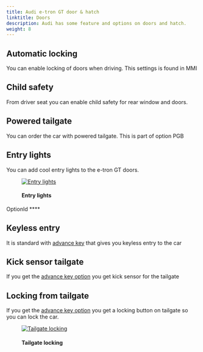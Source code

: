 ```yaml
---
title: Audi e-tron GT door & hatch
linktitle: Doors
description: Audi has some feature and options on doors and hatch.
weight: 8
---
```

<!-- markdownlint-disable MD033 -->

## Automatic locking

You can enable locking of doors when driving. This settings is found in MMI

## Child safety

From driver seat you can enable child safety for rear window and doors.

## Powered tailgate

You can order the car with powered tailgate. This is part of option PGB

## Entry lights

You can add cool entry lights to the e-tron GT doors.

<figure>
    <a href="https://media.electrichasgoneaudi.net/multimedia/models/e-tron-gt/exterior/doors/entry-light.jpg">
        <img src="https://media.electrichasgoneaudi.net/multimedia/models/e-tron-gt/exterior/doors/entry-lights.jpg" alt="Entry lights" title="Entry lights">
    </a>
    <figcaption><h4>Entry lights</h4></figcaption>
</figure>

OptionId ****

## Keyless entry

It is standard with [advance key](../../technology/lockingsystems/#advance-key-option-pgc) that gives you keyless entry to the car

## Kick sensor tailgate

If you get the [advance key option](../../technology/lockingsystems/#advance-key-option-pgc) you get kick sensor for the tailgate

## Locking from tailgate

If you get the [advance key option](../../technology/lockingsystems/#advance-key-option-pgc) you get a locking button on tailgate
so you can lock the car.

<figure>
    <a href="https://media.electrichasgoneaudi.net/multimedia/models/e-tron-gt/exterior/doors/tailgatelocking.jpg">
        <img src="https://media.electrichasgoneaudi.net/multimedia/models/e-tron-gt/exterior/doors/tailgatelockings.jpg" alt="Tailgate locking" title="Tailgate locking">
    </a>
    <figcaption><h4>Tailgate locking</h4></figcaption>
</figure>

